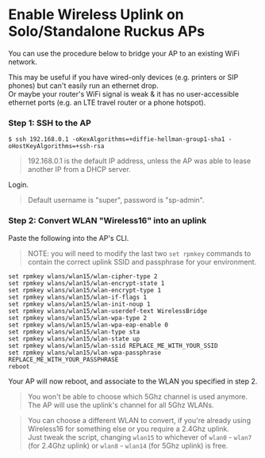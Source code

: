# Enable Wireless Uplink on Solo/Standalone Ruckus APs

You can use the procedure below to bridge your AP to an existing WiFi network.

This may be useful if you have wired-only devices (e.g. printers or SIP phones) but can't easily run an ethernet drop.  
Or maybe your router's WiFi signal is weak & it has no user-accessible ethernet ports (e.g. an LTE travel router or a phone hotspot).  

### Step 1: SSH to the AP

```console
$ ssh 192.168.0.1 -oKexAlgorithms=+diffie-hellman-group1-sha1 -oHostKeyAlgorithms=+ssh-rsa
```

> 192.168.0.1 is the default IP address, unless the AP was able to lease another IP from a DHCP server.

Login.

> Default username is "super", password is "sp-admin".

### Step 2: Convert WLAN "Wireless16" into an uplink

Paste the following into the AP's CLI.

> NOTE: you will need to modify the last two `set rpmkey` commands to contain the correct uplink SSID and passphrase for your environment.

```
set rpmkey wlans/wlan15/wlan-cipher-type 2
set rpmkey wlans/wlan15/wlan-encrypt-state 1
set rpmkey wlans/wlan15/wlan-encrypt-type 1
set rpmkey wlans/wlan15/wlan-if-flags 1
set rpmkey wlans/wlan15/wlan-init-noup 1
set rpmkey wlans/wlan15/wlan-userdef-text WirelessBridge
set rpmkey wlans/wlan15/wlan-wpa-type 2
set rpmkey wlans/wlan15/wlan-wpa-eap-enable 0
set rpmkey wlans/wlan15/wlan-type sta
set rpmkey wlans/wlan15/wlan-state up
set rpmkey wlans/wlan15/wlan-ssid REPLACE_ME_WITH_YOUR_SSID
set rpmkey wlans/wlan15/wlan-wpa-passphrase REPLACE_ME_WITH_YOUR_PASSPHRASE
reboot
```

Your AP will now reboot, and associate to the WLAN you specified in step 2.

> You won't be able to choose which 5Ghz channel is used anymore. The AP will use the uplink's channel for all 5Ghz WLANs.

> You can choose a different WLAN to convert, if you're already using Wireless16 for something else or you require a 2.4Ghz uplink.  
> Just tweak the script, changing `wlan15` to whichever of `wlan0` - `wlan7` (for 2.4Ghz uplink) or `wlan8` - `wlan14` (for 5Ghz uplink) is free.
> 
